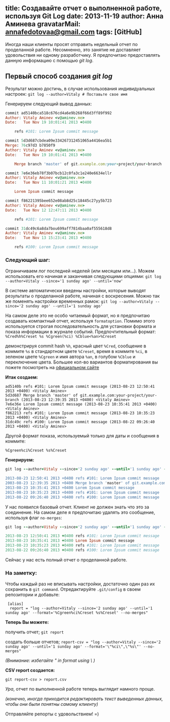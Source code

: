 title: Создавайте отчет о выполненной работе, используя Git Log
date: 2013-11-19
author: Анна Аминева
gravatarMail: annafedotovaa@gmail.com
tags: [GitHub]
---

Иногда наши клиенты просят отправить недельный отчет по проделанной работе. Несомненно, это занятие не доставляет удовольствия ни одному разработчику. Я предпочитаю предоставлять данную информацию с помощью *git log*.

## Первый способ создания *git log* 

Результат можно достичь, в случае использования индивидуальных настроек:
`git log --author=Vitaly # Поставьте свое имя`

Генерируем следующий вывод данных:

```ruby
commit ad5140bca518c676cd4a6e9b268f66d3ff89f992
Author: Vitaly Aminev <v@aminev.me>
Date:   Tue Nov 19 10:01:41 2013 +0400

    refs #101: Lorem Ipsum commit message

commit 5d3d687cbdea09e334267312451065a4416ea5b1
Merge: 76c97d3 b7850f9
Author: Vitaly Aminev <v@aminev.me>
Date:   Tue Nov 19 10:01:41 2013 +0400

    Merge branch 'master' of git.example.com:your-project/your-branch

commit 7e6e36eb78f3b07bcb12c0fa3c1e240e6634ellr
Author: Vitaly Aminev <v@aminev.me>
Date:   Tue Nov 11 10:01:21 2013 +0400

    Lorem Ipsum commit message

commit f86221395bee652e08ab8d25c18445c27yy5b723
Author: Vitaly Aminev <v@aminev.me>
Date:   Tue Nov 12 12:47:11 2013 +0400

    refs #101: Lorem Ipsum commit message

commit 31dc49c6a8da7bou699aff7814baa0af555618d8
Author: Vitaly Aminev <v@aminev.me>
Date:   Tue Nov 13 15:23:41 2013 +0400

    refs #100: Lorem Ipsum commit message
```

### Следующий шаг:

Ограничиваем лог последней неделей (или месяцем или…). Можем использовать его начиная и заканчивая следующими опциями:
`git log --author=Vitaly --since='1 sunday ago' --until='now'`

В системе автоматически введены настройки, которые выводят результаты о проделанной работе, начиная с воскресения.
Можно так же поменять настройки временных рамок:
`git log --author=Vitaly --since='2 sunday ago' --until='1 sunday ago'`

На самом деле это не особо читаемый формат, но я предпочитаю создавать компактный отчет, используя  `formatoption`. Помимо этого используется строгая последовательность для установки формата и показа информации в журнале событий. Предпочтительный формат:
`%Cred%h%Creset %s %Cgreen(%ci) %Cblue<%an>%Creset`

демонстрируя commit hash `%h`, красный цвет `%Cred`, сообщение в коммите `%s` в стандартном цвете `%Creset`, 
время в коммите `%ci`, в зеленом цвете `%Cgreen` и имя автора `%an`, в голубом `%Cblue` и переключение цвета. 
Большее кол-во вариантов форматирования вы пожете посмотреть на [официальном сайте](https://www.kernel.org/pub/software/scm/git/docs/git-log.html#_pretty_format)

**Итак создаем:**

```
ad5140b refs #101: Lorem Ipsum commit message (2013-08-23 12:50:41 2013 +0400) <Vitaly Aminev>
5d3d687 Merge branch 'master' of git.example.com:your-project/your-branch (2013-08-23 12:39:35 2013 +0400) <Vitaly Aminev>
7e6e36e Lorem Ipsum commit message (2013-08-23 10:35:41 2013 +0400) <Vitaly Aminev>
f862213 refs #101: Lorem Ipsum commit message (2013-08-23 10:35:23 2013 +0400) <Vitaly Aminev>
31dc49c refs #100: Lorem Ipsum commit message (2013-08-22 09:26:40 2013 +0400) <Vitaly Aminev>
```

Другой формат показа, используемый только для даты и сообщения в коммите:

`%Cgreen%ci%Creset %s%Creset`

**Генерируем:**

```ruby
git log --author=Vitaly --since='2 sunday ago' --until='1 sunday ago' --format='%Cgreen%ci%Creset %s%Creset

2013-08-23 12:50:41 2013 +0400 refs #101: Lorem Ipsum commit message 
2003-08-23 12:39:35 2013 +0400 Merge branch 'master' of git.example.com:your-project/your-branch
2013-08-23 10:35:41 2013 +0400 Lorem Ipsum commit message 
2013-08-23 10:35:23 2013 +0400 refs #101: Lorem Ipsum commit message 
2013-08-22 09:26:40 2013 +0400 refs #100: Lorem Ipsum commit message
```

У нас появился базовый отчет. Клиент не должен знать что это за соединение. На самом деле я предпочитаю удалять это сообщение, используя флаг `no-merges`:

```ruby
git log --author=Vitaly --since='2 sunday ago' --until='1 sunday ago' --format='%Cgreen%ci%Creset %s%Creset' --no-merges

2013-08-23 12:50:41 2013 +0400 refs #101: Lorem Ipsum commit message 
2013-08-23 10:35:41 2013 +0400 Lorem Ipsum commit message 
2013-08-23 10:35:23 2013 +0400 refs #101: Lorem Ipsum commit message 
2013-08-22 09:26:40 2013 +0400 refs #100: Lorem Ipsum commit message
```

Сейчас у нас есть полный отчет о проделанной работе.

### На заметку:

Чтобы каждый раз не вписывать настройки, достаточно один раз их сохранить в `git command`. 
Отредактируйте `.git/config` в своем репозитории и добавьте: 

```
 [alias]
  report = "log --author=Vitaly --since='2 sunday ago' --until='1 sunday ago' --format='%Cgreen%ci%Creset %s%Creset' --no-merges"

```

**Теперь Вы можете:**

получить отчет;
`git report`

создать больше отчетов;
`report-csv = "log --author=Vitaly --since='2 sunday ago' --until='1 sunday ago' --format='\"%ci\",\"%s\"' --no-merges"`

*(Внимание: избегайте " in format using \ )*

**CSV report  создается:**

`git report-csv > report.csv`

*Ура*, отчет по выполненной работе теперь выглядит намного проще.

*(конечно, иногда приходится редактировать текст выведенных данных, чтобы они были понятны самому клиенту)*

Отправляйте репорты с удовольствием! =)

